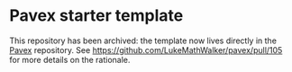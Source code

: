 # Pavex starter template

This repository has been archived: the template now lives directly in the [Pavex](https://github.com/LukeMathWalker/pavex) repository.
See https://github.com/LukeMathWalker/pavex/pull/105 for more details on the rationale.
